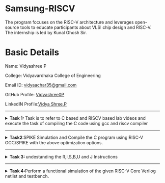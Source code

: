 # Samsung-RISCV
The program focuses on the RISC-V architecture and leverages open-source tools to educate participants about VLSI chip design and RISC-V. The internship is led by Kunal Ghosh Sir.
               
# Basic Details

Name: Vidyashree P

College: Vidyavardhaka College of Engineering

Email ID: vidyaachar35@gmail.com

GitHub Profile: [Vidyashree0P](https://github.com/Vidyashree0P)

LinkedIN Profile:[Vidya Shree.P](https://www.linkedin.com/in/vidya-shree-p-87ba6425a/)


----------------------------------------------------------------------------------------------------------------

<details>
 <summary><b>  
Task 1:</b> Task is to refer to C based and RISCV based lab videos and execute the task of compiling the C code using gcc and riscv compiler</summary>

## C Language based LAB
## C and RISC-V Based Labs

This repository demonstrates the processes involved in compiling C programs and generating assembly code using both a standard GCC compiler and a RISC-V GCC compiler. It includes comprehensive steps and explanations to guide users through each stage of the compilation and debugging workflow.

### C Language-Based Lab

#### Steps to Compile a .c File on Your Machine:

1. Open the bash terminal and navigate to the directory where you want to create your file.
2. Use the following command to create and edit a new .c file:
   ```sh
   leafpad sum1ton.c


#### Steps to Compile a .c File on our Machine:
 ```sh
 gcc sum1ton.c
 ./a.out
```

 
 ## Compilation and execution complete.
 
![ccode](https://github.com/user-attachments/assets/451c7c72-8325-47ee-8570-fde44a00eba9)


)
### RISC-V Based Lab

#### Steps to Compile Using RISC-V GCC Compiler:
// Ensure the RISC-V GCC compiler is installed and accessible on your system. 
// Verify the .c file contents using the cat command:
   ```sh
   cat sum1ton.c


// Compile the C program for RISC-V architecture using 01 option:
 ```sh
riscv64-unknown-elf-gcc -o1 -mabi=lp64 -march=rv64i -o sum1ton.o sum1ton.c
```
// Disassemble the object file to view its assembly code using:
 ```sh
riscv64-unknown-elf-objdump -d sum1ton.o
```
//minimize the assembly by using following code:
```sh
riscv64-unknown-elf-objdump -d sum1ton.o | less
```
 a)we extract main function's assembly code by using:
   ```sh
/main
```
// Use /main in the terminal to locate the main function in the assembly output.
![O1](https://github.com/user-attachments/assets/f06511eb-04c9-4820-8d11-65a84a7bc2a5)

)

//Compile the C program for RISC-V architecture using ofast option:
```sh
riscv64-unknown-elf-gcc -Ofast -mabi=lp64 -march=rv64i -o sum1ton.o sum1ton.c
```
commans: ![terminal](https://github.com/user-attachments/assets/7578dd03-f928-4103-8566-d8a3a48669cb)

follow the steps as prevoious
//Use /main in the terminal to locate the main function in the assembly output.
![4](https://github.com/user-attachments/assets/a8cf86d0-0954-4ad8-a923-ffe519db5115)
)


### Explanation of Key Commands and Options: 
1. -mabi=lp64: Specifies the Application Binary Interface (ABI) for 64-bit integers, pointers, and long data types, suitable for 64-bit RISC-V architecture.

2. -march=rv64i: Indicates the 64-bit RISC-V base integer instruction set architecture.

3. -O1: Enables basic optimization for better performance without significantly increasing compilation time.

4. -Ofast: Optimize the code aggressively for the best possible speed.

5. riscv64-unknown-elf-objdump: A tool for disassembling RISC-V binaries to examine the code structure and debug it effectively.
   
</details>

----------------------------------------------------------------------------------------------------------------

<details>
<summary><b>Task2</b>:SPIKE Simulation and Compile the C program using RISC-V GCC/SPIKE with the above optimization options.  </summary>

# SPIKE SIMULATION
![spike(factn)](https://github.com/user-attachments/assets/19dae9c1-7e5a-4911-bce8-2c01c19cf2b3)

## Steps to Compile and run ./a.out thing in riscv
```sh
riscv64-unknown-elf-gcc -Ofast -mabi=lp64 -march=rv64i -o sum1ton.o sum1ton.c
```
```sh
spike pk sum1ton.c
```
## Steps to Debug RISC-V architecture
```sh
spike -d pk sum1ton.c
```
//debuger will open as shown above 

//Run untill the starting address of main using the command
```sh
untill pc 0 100b0
//previous value of register
reg 0 a2
//do enter and after the update value of a2 is
reg 0 a2
```
// addi sp,sp,-16 means the address of sp is subtracted by 16 to check that
```sh
until pc 0 100b8
reg 0 sp
q//to quit
```


### The values store in the 64 bits as shown below for the command lui (Load Upper Immediate) "lui a2, 0x376"
![WhatsApp Image 2025-01-12 at 23 01 01_08654899](https://github.com/user-attachments/assets/15ceeffb-e9f9-45c9-874c-455d212d01ec)

### Explanation of Key Commands:
 1. spike: This is the RISC-V ISA simulator (an instruction set simulator). Spike is commonly used for simulating and testing RISC-V programs. It emulates a RISC-V processor, running programs in a controlled environment.
 2. -d: This flag is for debugging mode. It tells Spike to run in debug mode, allowing step-by-step execution, inspecting registers, memory, etc. Useful for identifying issues and analyzing program behavior.
 3. pk: This refers to the proxy kernel, which acts as a lightweight operating system for RISC-V. The proxy kernel handles system calls and facilitates program execution in the simulated environment.
 4. addi (Add Immediate): addi sp,sp,-16
    Adds an immediate value (-16) to the value in register sp and stores the result in register sp.
 5. lui (Load Upper Immediate): lui a2, 0x31
    The value in 31 is shifted left by 12 bits and stored in the upper portion of the destination register.   

<details>
<summary><b>Compile the C program using RISC-V GCC/SPIKE with the above optimization options.</b></summary>

## C compilation of Factorial of N numbers
![factn c](https://github.com/user-attachments/assets/2548dc42-a9ff-4c54-8233-a2870c4d1a2f)

## riscv compilation of factorial of N numbers
![riscv(factn)](https://github.com/user-attachments/assets/d9402407-e666-4008-920d-7d25acc906e7)

//Compile the C program for RISC-V architecture using ofast option:
![ofast(factn)](https://github.com/user-attachments/assets/6ceaedd0-dd52-42cb-b707-7bed5298d11a)

## Spike Simulation
![spike(factn)](https://github.com/user-attachments/assets/0eb8bc44-7034-466b-aa79-14395af7b2f6)

</details>
</details>

----------------------------------------------------------------------------------------------------------------
<details><summary><b>
Task 3: </b>undestanding the R,I,S,B,U and J Instructions</summary>

  # What is RISC-V? 
  RISC-V (pronounced "risk-five") is an open standard instruction set architecture (ISA) that was created at the University of California, Berkeley, in 2010. Unlike proprietary ISAs, RISC-V is free and open, which means that anyone can use, modify, and implement it without paying royalties. This has led to its rapid adoption in both academic research and commercial applications. Here are a few key points about RISC-V:

**Simplicity and Efficiency:** RISC-V is designed with a reduced instruction set computing (RISC) philosophy, which emphasizes simplicity and efficiency in hardware and software design.

**Modularity:** RISC-V is highly modular, allowing designers to choose and customize the extensions they need. This flexibility makes it suitable for a wide range of applications, from microcontrollers to high-performance computing.

**Growing Ecosystem:** There is a growing ecosystem around RISC-V, including hardware implementations, software development tools, and educational resources. This has been supported by organizations like the RISC-V Foundation, which promotes and supports the adoption of the architecture.

**Industry Adoption:** Major tech companies, including NVIDIA, Western Digital, and Google, have shown interest in RISC-V and are incorporating it into their products.

**Open Source:** Being open-source, RISC-V promotes innovation and collaboration in the hardware community, lowering barriers for entry and enabling a more inclusive technological landscape.

  # Introduction to Instruction of RISC-V64
In the realm of computer architecture, RISC-V stands out as a highly flexible and streamlined instruction set architecture (ISA). Within the RISC-V RV64G (64-bit) architecture, various instruction types have been ingeniously designed to optimize different computational tasks. These instruction types—including R-Type, I-Type, S-Type, B-Type, U-Type, and J-Type—each serve unique functions, from arithmetic and logical operations to memory storage and conditional branching. Understanding these instructions provides a key to unleashing the full potential of RISC-V’s modular and efficient architecture.

## Types of RISC-V Instructions
**1. R-Type Instructions:** These are Register-Register operations. They perform arithmetic and logical operations.

**2. I-Type Instructions:** Used for Immediate values typically in data transfer and arithmetic

**3. S-Type Instructions:** Store operations that utilize both a base register and an immediate offset.

**4. U-Type Instructions:** Used for Upper immediate instructions, which load large constants.

**5. B-Type Instructions:** Branch operations that allow conditional jumps.

**6. J-Type Instructions:** Jump instructions for long-range jumps.

```sh
//R-Type Instructions
opcode | rd | funct3 | rs1 | rs2 | funct7

//I-Type Instructions
opcode | rd | funct3 | rs1 | imm[11:0]

//S-Type Instructions
opcode | imm[11:5] | funct3 | rs1 | rs2 | imm[4:0]

//U-Type Instructions
opcode | rd | imm[31:12]

//B-Type Instructions
opcode | imm[12|10:5] | funct3 | rs1 | rs2 | imm[4:1|11]

//J-Type Instructions
opcode | rd | imm[20|10:1|11|19:12]
```

<details>
<summary><b>R-type Instructions</b>
  In the RISC-V architecture, the R-type (Register) instruction format is used for arithmetic and logical operations that involve registers.</summary> 
  
  Let's break down the R-type instruction format for the riscv64 (64-bit RISC-V architecture):

   ## R-type Instruction Format
 The R-type instruction format follows a specific structure consisting of six fields:
1. opcode (7 bits): Specifies the operation to be performed.
2. rd (5 bits): The destination register where the result of the operation will be stored.
3 funct3 (3 bits): Used in combination with the opcode and funct7 fields to define the exact operation.
4. rs1 (5 bits): The first source register operand.
5. rs2 (5 bits): The second source register operand.
6. funct7 (7 bits): Further refines the operation, often used to differentiate between variations of an operation.

  ### Structure
  ```sh
| funct7  | rs2  | rs1  | funct3 | rd   | opcode |
| 7 bits  | 5 bits | 5 bits | 3 bits | 5 bits | 7 bits |
```
### Example (ADD Instruction)
    add x5, x1, x2
### Instruction Breakdown
opcode (7 bits): 0110011 – Identifies the instruction as an R-type.

rd (5 bits): 00101 – Destination register x5 (in binary, register 5 is 00101).

funct3 (3 bits): 000 – Specifies the add operation.

rs1 (5 bits): 00001 – Source register x1 (in binary, register 1 is 00001).

rs2 (5 bits): 00010 – Source register x2 (in binary, register 2 is 00010).

funct7 (7 bits): 0000000 – Defines the basic add operation.
#### Detailed Bit Representation
Here's how each part fits into the 32-bit instruction format:
```sh    
| 31:25 (funct7) | 24:20 (rs2) | 19:15 (rs1) | 14:12 (funct3) | 11:7 (rd) |  6:0  (opcode) |
| 0000000        | 00010       | 00001       | 000            | 00101    | 0110011       |
// The hex representation of this add x5, x1, x2 instruction is
0x002080b3
```
</details>

<details><summary><b>I-type Instruction</b>
In the RISC-V architecture, the I-type (Immediate) instruction format is used for operations involving immediate values (constants) along with registers. This format is often used for load instructions, arithmetic operations with immediate values, and other instructions that require a constant operand.</summary>

## I-type Instruction Format
Similar to the R-type, the I-type format consists of six fields, structured slightly differently to accommodate the immediate value:

opcode (7 bits): Specifies the operation to be performed.

rd (5 bits): The destination register where the result of the operation will be stored.

funct3 (3 bits): Used in combination with the opcode to define the exact operation.

rs1 (5 bits): The source register operand.

imm (12 bits): The immediate value (constant).

### Structure
Here's a breakdown of the bit fields:
```sh
| imm[11:0]     | rs1     | funct3 | rd      | opcode  |
| 12 bits       | 5 bits  | 3 bits | 5 bits  | 7 bits  |

```

### Example (ADDI Instruction)
For instance, an ADDI (add immediate) instruction in RISC-V might look like this:
#### Instruction Breakdown
opcode (7 bits): 0010011 – Identifies this as an I-type immediate instruction.

rd (5 bits): 00101 – The destination register x5 (in binary, register 5 is 00101).

funct3 (3 bits): 000 – Indicates add immediate operation.

rs1 (5 bits): 00001 – The source register x1 (in binary, register 1 is 00001).

imm (12 bits): 000000000010 – The immediate value 10 (in binary, 10 is 000000000010).
#### Detailed Bit Representation
```sh
| 31:20 (imm[11:0]) | 19:15 (rs1) | 14:12 (funct3) | 11:7 (rd) | 6:0 (opcode) |
| 000000000010      | 00001       | 000            | 00101    | 0010011      |
// hex representation
0x00208113
```
</details>

<details><summary><b> S-Type Instruction</b>
The S-type (Store) instruction format in the RISC-V architecture is used for store operations. These instructions move data from a register to memory, using an immediate value as an offset to calculate the address.</summary>
  
## S-type Instruction Format
The S-type format consists of six fields:

opcode (7 bits): Specifies the operation.

imm[4:0] (5 bits): Immediate value (least significant 5 bits).

funct3 (3 bits): Specifies the exact operation.

rs1 (5 bits): Source register (base address).

rs2 (5 bits): Source register (value to be stored).

imm[11:5] (7 bits): Immediate value (most significant 7 bits).

### Structure
Here's the bit layout for an S-type instruction:
```sh
| imm[11:5] | rs2   | rs1   | funct3 | imm[4:0] | opcode  |
| 7 bits    | 5 bits| 5 bits| 3 bits | 5 bits   | 7 bits  |
```

### Example (SW Instruction)
the sw (store word) instruction in RISC-V
sw x5, 10(x1)
This command stores the value from register x5 into the memory address calculated by adding 10 (the immediate) to the base address in x1.

#### Breaking Down the Example:

opcode (7 bits): 0100011 – Indicates an S-type store instruction.

imm[4:0] (5 bits): 01010 – The least significant 5 bits of the immediate value 10.

funct3 (3 bits): 010 – Specifies the store word operation.

rs1 (5 bits): 00001 – The base address register x1.

rs2 (5 bits): 00101 – The source register x5.

imm[11:5] (7 bits): 0000000 – The most significant 7 bits of the immediate value 10.

#### Detailed Bit Representation
```sh
| 31:25 (imm[11:5]) | 24:20 (rs2) | 19:15 (rs1) | 14:12 (funct3) | 11:7 (imm[4:0]) | 6:0 (opcode) |
| 0000000           | 00101       | 00001       | 010            | 01010           | 0100011      |
// hex representation
0x0050a023
```
</details>

<details><summary><b>B-Type Instructions:</b> B-type (Branch) instructions in the RISC-V architecture are used for conditional branching. These instructions compare two registers and, based on the result, adjust the program counter to branch to a different part of the program.</summary>

## B-type Instruction Format
The B-type format consists of six key fields:

opcode (7 bits): Specifies the operation.

imm[12|10:5] (7 bits): Immediate value (most and middle significant bits).

rs1 (5 bits): First source register.

rs2 (5 bits): Second source register.

funct3 (3 bits): Specifies the exact branch condition.
   
imm[4:1|11] (5 bits): Immediate value (least significant and sign bit).

#### Structure
```sh
| imm[12] | imm[10:5] | rs2    | rs1    | funct3 | imm[4:1] | imm[11] | opcode  |
|---------|-----------|--------|--------|--------|----------|---------|---------|
| 1 bit   | 6 bits    | 5 bits | 5 bits | 3 bits | 4 bits   | 1 bit   | 7 bits  |

```

#### Example (BEQ Instruction)
Let's consider the beq (branch if equal) instruction:
##### beq x1, x2, label
This instructs the program to branch to a specific label if the values in registers x1 and x2 are equal.
#### Breaking Down the Example:
 opcode (7 bits): 1100011 – Indicates a B-type branch instruction.

imm[12] (1 bit): Most significant bit of the immediate offset.

imm[10:5] (6 bits): Next part of the immediate.

funct3 (3 bits): 000 – Specifies the branch if equal condition.

rs1 (5 bits): 00001 – The first source register x1.

rs2 (5 bits): 00010 – The second source register x2.

imm[4:1] (4 bits): Least significant bits of the immediate.

imm[11] (1 bit): Sign bit of the immediate.

##### Detailed Bit Representation
```sh
| 31 (imm[12]) | 30:25 (imm[10:5])    | 24:20 (rs2) | 19:15 (rs1) | 14:12 (funct3) | 11:8 (imm[4:1]) | 7 (imm[11]) | 6:0 (opcode) |
| 0            | 000000               | 00010       | 00001       | 000            | 0010            | 0           | 1100011      |
//hex representation
0x00410263

```

</details>
<details><summary><b> U-Type Instruction:</b>The U-type (Upper immediate) format is one of the instruction formats in the RISC-V architecture.</summary>

  ## Important U-Type Instructions in RISC-V:
  ##### 1. LUI (Load Upper Immediate):
  This instruction loads the 20-bit immediate value given in the instruction into the top 20 bits of a register. The lower 12 bits 
  are set to zero.
   
##### Format:

```sh
31-12	                | 11-7	                    | 6-0
20-bit immediate value|	rd (destination register)	| opcode
```
Opcode: 0010111

rd: The destination register to which the result of the addition will be stored.
##### example LUI x5, 0x12345
This instruction will load the immediate value 0x12345 into register x5. The lower 12 bits are set to zero, so effectively 0x12345 << 12 is loaded into x5.
```sh
31-12	                       | 11-7	                      | 6-0
20-bit immediate value       |	rd (destination register)	| opcode
000 0001 0010 0011 0100 0101 | 00101                      | 0110111JAL (Jump and Link) Instruction
```

##### Instruction Breakdown:

Opcode: The LUI instruction has an opcode of 0110111 (binary) which is 0x37 (hexadecimal).

Immediate Value: The immediate value provided in the instruction is 0x12345.

Destination Register: The register to be loaded with the immediate value here is x5

##### 2.AUIPC (Add Upper Immediate to PC): 
This adds the 20-bit immediate value to the program counter and places the result in a register. Essentially, this helps in generating PC-relative addresses.
##### Format:
```sh
31-12                   |	11-7	                      | 6-0
20-bit immediate value	| rd (destination register)	  |   opcode
```
Opcode: 0010111

rd: The destination register to which the result of the addition will be stored.

##### Example: AUIPC x5, 0x12345
This instruction adds the immediate value 0x12345 << 12 to the current value of the PC (Program Counter) and stores the result in register x5. This is useful for generating PC-relative addresses.

</details>
<details>
<summary><b> J-Type Instruction:</b> The J-type (Jump) format is another instruction format in the RISC-V architecture, and it’s used primarily for jump instructions that enable control flow changes.</summary>

  ## JAL (Jump and Link) Instruction
  ### Format:
 ```sh
  31	  | 30-21     |	20      |	19-12       |	11-7 |	6-0
imm[20] |	imm[10:1]	|imm[11]	| imm[19:12]  |	rd	 |  opcode
```
Opcode: 1101111

rd: The destination register where the return address will be stored.

imm: Immediate value representing the offset to jump to, with the final address being the PC plus this offset.
##### Example JAL x1, 2048
This instruction makes the processor jump to the PC plus the offset 2048 bytes and stores the return address (i.e., the address of the next instruction) in the register x1.
 ```sh
  31	     | 30-21      |	20       |	19-12        |	11-7  |	6-0
imm[20]    |	imm[10:1]	| imm[11]	 | imm[19:12]    |	rd	  |  opcode
0000000000 | 0          | 00000001 | 0             | 00001  |      1101111

```
Opcode (7 bits): 1101111

Destination Register (5 bits): 00001

Immediate/Target Address (20 bits): 2048 in binary is 00000001000000000000.
##### Breaking it Down:

Offset Calculation: The immediate value in J-type instructions is spread across multiple fields in the instruction encoding.

imm[20] bit is at position 31.

imm[10:1] bits are at positions 30-21.

imm[11] bit is at position 20.

imm[19:12] bits are at positions 19-12.

These fields are extracted and combined to form a 21-bit signed immediate value, which is then shifted left by one bit to align with even byte boundaries (since instruction addresses are word-aligned).

</details>

#  32-bit instruction code for 15 unique RISC-V instructions. 

![WhatsApp Image 2025-01-22 at 23 46 08_2d5e79a7](https://github.com/user-attachments/assets/01136393-0bd0-4c88-aa25-4c49c164b267)

<table>
<tr><th> Address </th><th>Instructions</th><th>type</th><th>binary representation</th></tr>
<tr><td> 10184 </td><td> addi sp, sp, -32 </td><td> I-type </td><td> 1111 1110 0000 0001 0000 0001 0001 0011</td></tr>
<tr><td> 10188 </td><td> sd ra, 24(sp) </td><td> S-type </td><td> 0000 0000 0001 0001 0011 1100 0010 0011
 </td></tr>
<tr><td> 1018C </td><td> sd s0, 16(sp) </td><td> S-type </td><td> 0000 0000 1000 0001 0011 1000 0010 0011
 </td></tr>
<tr><td> 10190 </td><td> sd s1, 8(sp) </td><td> S-type </td><td> 0000 0000 1001 0001 0011 0100 0010 0011
 </td></tr>
<tr><td> 10194 </td><td> li a1, 1 </td><td> I-type </td><td> 0000 0000 0001 0000 0000 0101 1001 0011
 </td></tr>
<tr><td> 10198 </td><td> li s0, 1 </td><td> I-type </td><td> 0000 0000 0001 0000 0000 0100 0001 0011
 </td></tr>
<tr><td> 1019C </td><td> li s1, 11 </td><td> I-type </td><td> 0000 0000 1011 0000 0000 0100 1001 0011 </td></tr>
<tr><td> 101A0 </td><td> mv a0, s0 </td><td> R-type </td><td> 0000 0000 0000 0100 0000 0101 0001 0011
 </td></tr>
<tr><td> 101A4 </td><td> jal ra, 101e0 </td><td> J-type </td><td> 0000 0011 1100 0000 0000 0000 1110 1111
 </td></tr>
<tr><td> 101A8 </td><td> sext.w a1, a0 </td><td> R-type </td><td> 0000 0000 0000 0101 0000 0101 1001 1011
 </td></tr>
<tr><td> 101AC </td><td> addiw s0, s0, 1 </td><td> I-type </td><td> 0000 0000 0001 0100 0000 0100 0001 1011
 </td></tr>
<tr><td> 101B0 </td><td>  bne s0, s1, 101a0	</td><td> B-type </td><td> 1111 1110 1001 0100 0001 1000 1110 0011
 </td></tr>
<tr><td> 101B4 </td><td> mv a2, a1 </td><td> R-type </td><td> 0000 0000 0000 0101 1000 0110 0001 0011
 </td></tr>
<tr><td> 101B8 </td><td> li a1, 10 </td><td> I-type </td><td> 0000 0000 1010 0000 0000 0101 1001 0011
 </td></tr>
<tr><td> 101BC </td><td> lui a0, 0x21 </td><td> U-type </td><td> 0000 0000 0000 0010 0001 0101 0011 0111
 </td></tr>
<tr><td> 101C0 </td><td> addi a0, a0, 432 </td><td> I-type </td><td> 0001 1011 0000 0101 0000 0101 0001 0011 </td></tr>
</table>

</details>

----------------------------------------------------------------------------------------------------------------
<details>
  <summary><b>Task 4:</b>Perform a functional simulation of the given RISC-V Core Verilog netlist and 
testbench. </summary>
  Functional simulation of RISC-V cores involves verifying that the core behaves correctly according to its design specifications. This process includes testing all possible instructions, ensuring compliance with the RISC-V instruction set architecture (ISA), and checking for any security vulnerabilities or malicious logic

  # About iverilog and gtkwave
1. Icarus Verilog is an implementation of the Verilog hardware description language.
2. GTKWave is a fully featured GTK+ v1. 2 based wave viewer for Unix and Win32 which reads Ver Structural Verilog Compiler generated AET files as well as standard Verilog VCD/EVCD files and allows their viewing.

**Step 1: installation of iverilog and gtkwave**
   using the below commands in ubuntu
   ```sh
   $   sudo apt get update
   $   sudo apt get install iverilog gtkwave
   ```
![WhatsApp Image 2025-01-25 at 23 33 00_c7f9fab2](https://github.com/user-attachments/assets/8f64cc8a-8a2a-4fb9-bc3c-50e5b93adc48)


  **Step 2: clone the repository and download the netlist files for simulation by entering the following commands in terminal.**
  ```sh
   $ git clone https://github.com/vinayrayapati/iiitb_rv32i
   $ cd iiitb_rv32i
   $ gedit iiitb_rv32i.v
   $ gedit iiitb_rv32i_tb.v
   ```
 **Step 3: To simulate and run the verilog code , enter the following commands in your terminal.**
  ```sh
 $ iverilog -o iiitb_rv32i iiitb_rv32i.v iiitb_rv32i_tb.v
 $ ./iiitb_rv32i
   ```
**Step 4:To see the output waveform in gtkwave, enter the following commands in your terminal.**
 ```sh
 $ gtkwave iiitb_rv32i.vcd
   ```
![IMG-20250125-WA0023](https://github.com/user-attachments/assets/defbce2c-f8b1-483d-a4b8-ab809619bc31)

# The output waveform :
As shown in the figure below, all the instructions in the given verilog file is hard-coded. Hard-coded means that instead of following the RISCV specifications bit pattern, the designer has hard-coded each instructions based on their own pattern. 
![Screenshot 2025-01-25 235439](https://github.com/user-attachments/assets/162ecf6a-86b8-4e7f-9a06-471be341934b)

## Analysis of output waveforms
**1. add r6,r1,r2**
  ![IMG-20250125-WA0022](https://github.com/user-attachments/assets/f8682a06-6156-4285-a0c1-ef90e3a700db)


**2. sub r7,r1,r2**
    ![IMG-20250125-WA0028](https://github.com/user-attachments/assets/af07ba30-429c-4d53-8053-0b9a082a491a)

**3. and r8,r1,r3**
   ![IMG-20250125-WA0029](https://github.com/user-attachments/assets/b0b3e007-9e69-49ca-b8b8-56e514757c28)

**4. or r9,r2,r5**
   ![IMG-20250125-WA0030](https://github.com/user-attachments/assets/631fc2a4-b4fa-4cdd-a65f-4a21cb6dba63)

**5. xor r10,r1,r4**
  ![IMG-20250125-WA0031](https://github.com/user-attachments/assets/a239fecf-b113-4b1c-9fa3-c28a18cb3ee4)

**6. slt r11,r2,r4**
   ![IMG-20250125-WA0033](https://github.com/user-attachments/assets/3c3dafc3-e45c-496a-9c1d-81e261d93d66)

**7. addi r12,r4,5**
![IMG-20250125-WA0032](https://github.com/user-attachments/assets/ab29bb20-8b41-48c8-a13f-e0a34627b43e)

**8. sw r3,r1,2**
  ![IMG-20250125-WA0037](https://github.com/user-attachments/assets/00d16135-2877-48e3-b073-bf0ab8456033)

**9.  lw r13,r1,2**
    ![IMG-20250125-WA0035](https://github.com/user-attachments/assets/dbabb3e0-bccc-4946-b734-579782a3be13)

**10.  beq r0,r0,15**
   ![IMG-20250125-WA0035](https://github.com/user-attachments/assets/fef71909-bfc4-40b3-a4b6-18384d99f734)

**11.  add r14,r2,r2**
    ![IMG-20250125-WA0036](https://github.com/user-attachments/assets/d7d00e70-13c9-4d31-b820-f41bbb87d2dc)

</details>
